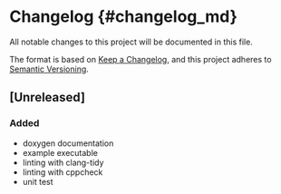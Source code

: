 # Changelog    {#changelog_md}

All notable changes to this project will be documented in this file.

The format is based on [Keep a Changelog](https://keepachangelog.com/en/1.0.0/),
and this project adheres to [Semantic Versioning](https://semver.org/spec/v2.0.0.html).

## [Unreleased]

### Added

* doxygen documentation
* example executable
* linting with clang-tidy
* linting with cppcheck
* unit test